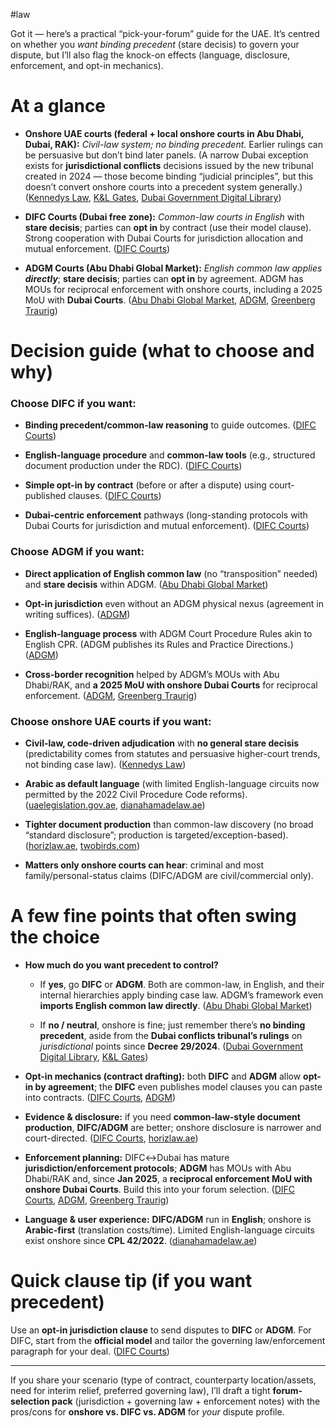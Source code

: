 #law 

Got it — here’s a practical “pick-your-forum” guide for the UAE. It’s centred on whether you _want binding precedent_ (stare decisis) to govern your dispute, but I’ll also flag the knock-on effects (language, disclosure, enforcement, and opt-in mechanics).

# At a glance

- **Onshore UAE courts (federal + local onshore courts in Abu Dhabi, Dubai, RAK):** _Civil-law system; no binding precedent._ Earlier rulings can be persuasive but don’t bind later panels. (A narrow Dubai exception exists for **jurisdictional conflicts** decisions issued by the new tribunal created in 2024 — those become binding “judicial principles”, but this doesn’t convert onshore courts into a precedent system generally.) ([Kennedys Law](https://kennedyslaw.com/en/thought-leadership/article/2025/why-without-prejudice-matters-developments-in-the-uae/?utm_source=chatgpt.com "Why 'without prejudice' matters - developments in the UAE"), [K&L Gates](https://www.kslaw.com/news-and-insights/uae-courts-recognise-the-without-prejudice-principle-with-wide-reaching-implications-across-the-middle-east?utm_source=chatgpt.com "UAE Courts recognise the “Without Prejudice” principle ..."), [Dubai Government Digital Library](https://dlp.dubai.gov.ae/Legislation%20Reference/2024/Decree%20No.%20%2829%29%20of%202024%20Concerning%20the%20Judicial%20Committee%20for%20Resolving%20Conflicts.pdf?utm_source=chatgpt.com "Decree No. (29) of 2024 Concerning the Judicial Committee ..."))
    
- **DIFC Courts (Dubai free zone):** _Common-law courts in English_ with **stare decisis**; parties can **opt in** by contract (use their model clause). Strong cooperation with Dubai Courts for jurisdiction allocation and mutual enforcement. ([DIFC Courts](https://www.difccourts.ae/opt?utm_source=chatgpt.com "OPT IN"))
    
- **ADGM Courts (Abu Dhabi Global Market):** _English common law applies **directly**_; **stare decisis**; parties can **opt in** by agreement. ADGM has MOUs for reciprocal enforcement with onshore courts, including a 2025 MoU with **Dubai Courts**. ([Abu Dhabi Global Market](https://en.adgm.thomsonreuters.com/rulebook/application-english-law-regulations-2015-0?utm_source=chatgpt.com "Application of English Law Regulations 2015 | Rulebook"), [ADGM](https://www.adgm.com/adgm-courts/english-common-law?utm_source=chatgpt.com "The English Common Law System"), [Greenberg Traurig](https://www.gtlaw.com/en/insights/2025/3/adgm-courts-and-dubai-courts-sign-memorandum-on-reciprocal-enforcement-of-judgments?utm_source=chatgpt.com "ADGM Courts and Dubai Courts Sign Memorandum on ..."))
    

# Decision guide (what to choose and why)

### Choose **DIFC** if you want:

- **Binding precedent/common-law reasoning** to guide outcomes. ([DIFC Courts](https://www.difccourts.ae/opt?utm_source=chatgpt.com "OPT IN"))
    
- **English-language procedure** and **common-law tools** (e.g., structured document production under the RDC). ([DIFC Courts](https://www.difccourts.ae/rules-decisions/rules/part-28?utm_source=chatgpt.com "Part 28"))
    
- **Simple opt-in by contract** (before or after a dispute) using court-published clauses. ([DIFC Courts](https://www.difccourts.ae/download_file/view/543/4653?utm_source=chatgpt.com "difc courts opt in clauses for"))
    
- **Dubai-centric enforcement** pathways (long-standing protocols with Dubai Courts for jurisdiction and mutual enforcement). ([DIFC Courts](https://www.difccourts.ae/about/memoranda/judicial/protocol-of-jurisdiction-between-the-difc-courts-and-the-dubai-courts?utm_source=chatgpt.com "Protocol of Jurisdiction between the DIFC Courts and ..."))
    

### Choose **ADGM** if you want:

- **Direct application of English common law** (no “transposition” needed) and **stare decisis** within ADGM. ([Abu Dhabi Global Market](https://en.adgm.thomsonreuters.com/rulebook/application-english-law-regulations-2015-0?utm_source=chatgpt.com "Application of English Law Regulations 2015 | Rulebook"))
    
- **Opt-in jurisdiction** even without an ADGM physical nexus (agreement in writing suffices). ([ADGM](https://www.adgm.com/faqs/courts?utm_source=chatgpt.com "Frequently Asked Questions (FAQs) | ADGM Courts"))
    
- **English-language process** with ADGM Court Procedure Rules akin to English CPR. (ADGM publishes its Rules and Practice Directions.) ([ADGM](https://www.adgm.com/adgm-courts/legislation-and-procedures?utm_source=chatgpt.com "ADGM Courts' Legislation and Procedures"))
    
- **Cross-border recognition** helped by ADGM’s MOUs with Abu Dhabi/RAK, and **a 2025 MoU with onshore Dubai Courts** for reciprocal enforcement. ([ADGM](https://www.adgm.com/adgm-courts/memoranda-of-understanding?utm_source=chatgpt.com "ADGM Courts' Memoranda of Understanding (MoUs)"), [Greenberg Traurig](https://www.gtlaw.com/en/insights/2025/3/adgm-courts-and-dubai-courts-sign-memorandum-on-reciprocal-enforcement-of-judgments?utm_source=chatgpt.com "ADGM Courts and Dubai Courts Sign Memorandum on ..."))
    

### Choose **onshore UAE courts** if you want:

- **Civil-law, code-driven adjudication** with **no general stare decisis** (predictability comes from statutes and persuasive higher-court trends, not binding case law). ([Kennedys Law](https://kennedyslaw.com/en/thought-leadership/article/2025/why-without-prejudice-matters-developments-in-the-uae/?utm_source=chatgpt.com "Why 'without prejudice' matters - developments in the UAE"))
    
- **Arabic as default language** (with limited English-language circuits now permitted by the 2022 Civil Procedure Code reforms). ([uaelegislation.gov.ae](https://uaelegislation.gov.ae/en/legislations/1602/download?utm_source=chatgpt.com "Federal Decree-Law No. (42) of 2022 Promulgating the ..."), [dianahamadelaw.ae](https://dianahamadelaw.ae/wp-content/uploads/2023/08/2022_UAE_Civil_Procedures_Law_pdf-1.pdf?utm_source=chatgpt.com "2022 UAE Civil Procedures Law - Diana Hamade"))
    
- **Tighter document production** than common-law discovery (no broad “standard disclosure”; production is targeted/exception-based). ([horizlaw.ae](https://www.horizlaw.ae/insights/there-duty-disclose-documents-course-litigation-under-uae-law?utm_source=chatgpt.com "Is there a Duty to Disclose Documents in the Course of Litigation ..."), [twobirds.com](https://www.twobirds.com/-/media/new-website-content/pdfs/disputes-plus-know-how-briefs/rules-of-evidence--in-the-united-arab-emirates-overview.pdf?utm_source=chatgpt.com "[PDF] Rules of Evidence (Civil Proceedings) in the United Arab Emirates"))
    
- **Matters only onshore courts can hear**: criminal and most family/personal-status claims (DIFC/ADGM are civil/commercial only).
    

# A few fine points that often swing the choice

- **How much do you want precedent to control?**
    
    - If **yes**, go **DIFC** or **ADGM**. Both are common-law, in English, and their internal hierarchies apply binding case law. ADGM’s framework even **imports English common law directly**. ([Abu Dhabi Global Market](https://en.adgm.thomsonreuters.com/rulebook/application-english-law-regulations-2015-0?utm_source=chatgpt.com "Application of English Law Regulations 2015 | Rulebook"))
        
    - If **no / neutral**, onshore is fine; just remember there’s **no binding precedent**, aside from the **Dubai conflicts tribunal’s rulings** on _jurisdictional_ points since **Decree 29/2024**. ([Dubai Government Digital Library](https://dlp.dubai.gov.ae/Legislation%20Reference/2024/Decree%20No.%20%2829%29%20of%202024%20Concerning%20the%20Judicial%20Committee%20for%20Resolving%20Conflicts.pdf?utm_source=chatgpt.com "Decree No. (29) of 2024 Concerning the Judicial Committee ..."), [K&L Gates](https://www.kslaw.com/news-and-insights/enhancing-jurisdictional-clarity-dubais-new-judicial-authority?utm_source=chatgpt.com "Enhancing Jurisdictional Clarity: Dubai's New Judicial ..."))
        
- **Opt-in mechanics (contract drafting):** both **DIFC** and **ADGM** allow **opt-in by agreement**; the **DIFC** even publishes model clauses you can paste into contracts. ([DIFC Courts](https://www.difccourts.ae/opt?utm_source=chatgpt.com "OPT IN"), [ADGM](https://www.adgm.com/faqs/courts?utm_source=chatgpt.com "Frequently Asked Questions (FAQs) | ADGM Courts"))
    
- **Evidence & disclosure:** if you need **common-law-style document production**, **DIFC/ADGM** are better; onshore disclosure is narrower and court-directed. ([DIFC Courts](https://www.difccourts.ae/rules-decisions/rules/part-28?utm_source=chatgpt.com "Part 28"), [horizlaw.ae](https://www.horizlaw.ae/insights/there-duty-disclose-documents-course-litigation-under-uae-law?utm_source=chatgpt.com "Is there a Duty to Disclose Documents in the Course of Litigation ..."))
    
- **Enforcement planning:** DIFC↔Dubai has mature **jurisdiction/enforcement protocols**; **ADGM** has MOUs with Abu Dhabi/RAK and, since **Jan 2025**, a **reciprocal enforcement MoU with onshore Dubai Courts**. Build this into your forum selection. ([DIFC Courts](https://www.difccourts.ae/about/memoranda/judicial/summary-of-the-protocol-of-enforcement-between-the-difc-courts-and-the-dubai-courts?utm_source=chatgpt.com "Summary of the protocol of enforcement between the ..."), [ADGM](https://www.adgm.com/adgm-courts/memoranda-of-understanding?utm_source=chatgpt.com "ADGM Courts' Memoranda of Understanding (MoUs)"), [Greenberg Traurig](https://www.gtlaw.com/en/insights/2025/3/adgm-courts-and-dubai-courts-sign-memorandum-on-reciprocal-enforcement-of-judgments?utm_source=chatgpt.com "ADGM Courts and Dubai Courts Sign Memorandum on ..."))
    
- **Language & user experience:** **DIFC/ADGM** run in **English**; onshore is **Arabic-first** (translation costs/time). Limited English-language circuits exist onshore since **CPL 42/2022**. ([dianahamadelaw.ae](https://dianahamadelaw.ae/wp-content/uploads/2023/08/2022_UAE_Civil_Procedures_Law_pdf-1.pdf?utm_source=chatgpt.com "2022 UAE Civil Procedures Law - Diana Hamade"))
    

# Quick clause tip (if you want precedent)

Use an **opt-in jurisdiction clause** to send disputes to **DIFC** or **ADGM**. For DIFC, start from the **official model** and tailor the governing law/enforcement paragraph for your deal. ([DIFC Courts](https://www.difccourts.ae/download_file/view/543/4653?utm_source=chatgpt.com "difc courts opt in clauses for"))

---

If you share your scenario (type of contract, counterparty location/assets, need for interim relief, preferred governing law), I’ll draft a tight **forum-selection pack** (jurisdiction + governing law + enforcement notes) with the pros/cons for **onshore vs. DIFC vs. ADGM** for _your_ dispute profile.